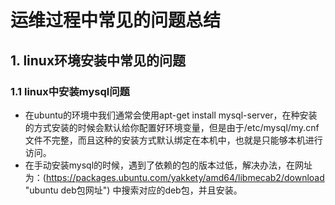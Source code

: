 # 运维过程中常见的问题总结
## 1. linux环境安装中常见的问题
### 1.1 linux中安装mysql问题
* 在ubuntu的环境中我们通常会使用apt-get install mysql-server，在种安装的方式安装的时候会默认给你配置好环境变量，但是由于/etc/mysql/my.cnf文件不完整，而且这种的安装方式默认绑定在本机中，也就是只能够本机进行访问。
* 在手动安装mysql的时候，遇到了依赖的包的版本过低，解决办法，在网址为：(https://packages.ubuntu.com/yakkety/amd64/libmecab2/download "ubuntu deb包网址") 中搜索对应的deb包，并且安装。
